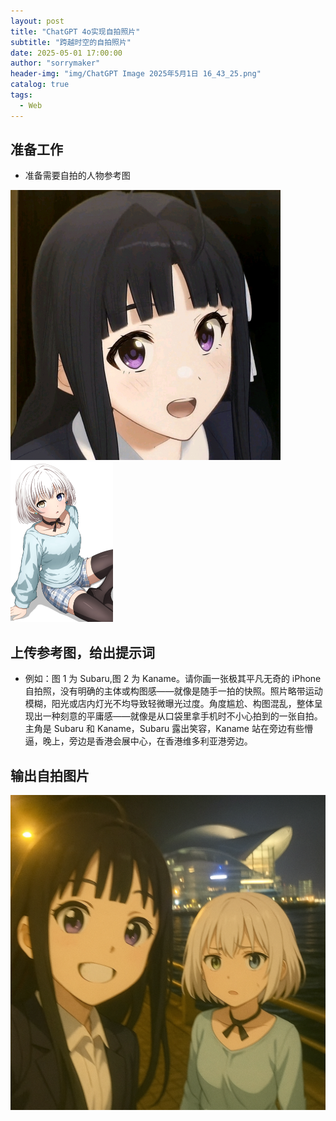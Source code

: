 ```yaml
---
layout: post
title: "ChatGPT 4o实现自拍照片"
subtitle: "跨越时空的自拍照片"
date: 2025-05-01 17:00:00
author: "sorrymaker"
header-img: "img/ChatGPT Image 2025年5月1日 16_43_25.png"
catalog: true
tags:
  - Web
---
```


## 准备工作

- 准备需要自拍的人物参考图

<img src="/img/1745996256477.jpg" alt="1745996256477" style="zoom:50%;" />

<img src="/img/1c69924df3b7d993e608e3df66a74b4f1932646097_raw.jpg" alt="1c69924df3b7d993e608e3df66a74b4f1932646097_raw" style="zoom: 25%;" />

## 上传参考图，给出提示词

- 例如：图 1 为 Subaru,图 2 为 Kaname。请你画一张极其平凡无奇的 iPhone 自拍照，没有明确的主体或构图感——就像是随手一拍的快照。照片略带运动模糊，阳光或店内灯光不均导致轻微曝光过度。角度尴尬、构图混乱，整体呈现出一种刻意的平庸感——就像是从口袋里拿手机时不小心拍到的一张自拍。主角是 Subaru 和 Kaname，Subaru 露出笑容，Kaname 站在旁边有些懵逼，晚上，旁边是香港会展中心，在香港维多利亚港旁边。

## 输出自拍图片

<img src="/img/ChatGPT Image 2025年5月1日 16_43_25.png" alt="ChatGPT Image 2025年5月1日 16_43_25" style="zoom:50%;" />
